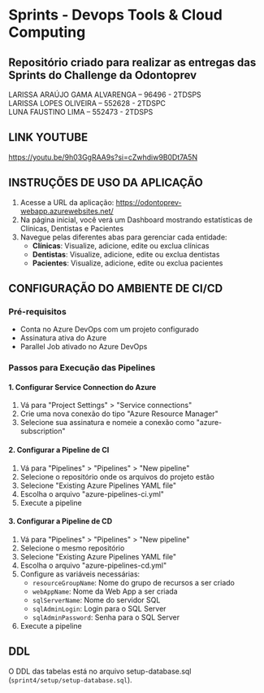 # Sprints - Devops Tools & Cloud Computing

## Repositório criado para realizar as entregas das Sprints do Challenge da Odontoprev

LARISSA ARAÚJO GAMA ALVARENGA – 96496 - 2TDSPS <br>
LARISSA LOPES OLIVEIRA – 552628 - 2TDSPC <br>
LUNA FAUSTINO LIMA – 552473 - 2TDSPS

## LINK YOUTUBE

https://youtu.be/9h03GgRAA9s?si=cZwhdiw9B0Dt7A5N

## INSTRUÇÕES DE USO DA APLICAÇÃO

1. Acesse a URL da aplicação: https://odontoprev-webapp.azurewebsites.net/
2. Na página inicial, você verá um Dashboard mostrando estatísticas de Clínicas, Dentistas e Pacientes
3. Navegue pelas diferentes abas para gerenciar cada entidade:
   - **Clínicas**: Visualize, adicione, edite ou exclua clínicas
   - **Dentistas**: Visualize, adicione, edite ou exclua dentistas
   - **Pacientes**: Visualize, adicione, edite ou exclua pacientes

## CONFIGURAÇÃO DO AMBIENTE DE CI/CD

### Pré-requisitos
- Conta no Azure DevOps com um projeto configurado
- Assinatura ativa do Azure
- Parallel Job ativado no Azure DevOps

### Passos para Execução das Pipelines

#### 1. Configurar Service Connection do Azure
1. Vá para "Project Settings" > "Service connections"
2. Crie uma nova conexão do tipo "Azure Resource Manager"
3. Selecione sua assinatura e nomeie a conexão como "azure-subscription"

#### 2. Configurar a Pipeline de CI
1. Vá para "Pipelines" > "Pipelines" > "New pipeline"
2. Selecione o repositório onde os arquivos do projeto estão
3. Selecione "Existing Azure Pipelines YAML file"
4. Escolha o arquivo "azure-pipelines-ci.yml"
5. Execute a pipeline

#### 3. Configurar a Pipeline de CD
1. Vá para "Pipelines" > "Pipelines" > "New pipeline"
2. Selecione o mesmo repositório
3. Selecione "Existing Azure Pipelines YAML file"
4. Escolha o arquivo "azure-pipelines-cd.yml"
5. Configure as variáveis necessárias:
   - `resourceGroupName`: Nome do grupo de recursos a ser criado
   - `webAppName`: Nome da Web App a ser criada
   - `sqlServerName`: Nome do servidor SQL
   - `sqlAdminLogin`: Login para o SQL Server
   - `sqlAdminPassword`: Senha para o SQL Server
6. Execute a pipeline

## DDL

O DDL das tabelas está no arquivo setup-database.sql (`sprint4/setup/setup-database.sql`).
